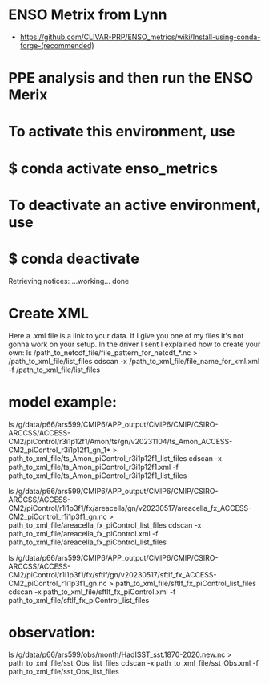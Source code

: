 # ENSO Metrix from Lynn

* https://github.com/CLIVAR-PRP/ENSO_metrics/wiki/Install-using-conda-forge-(recommended)

# PPE analysis and then run the ENSO Merix


# To activate this environment, use
#
#     $ conda activate enso_metrics
#
# To deactivate an active environment, use
#
#     $ conda deactivate

Retrieving notices: ...working... done


# Create XML
Here a .xml file is a link to your data. If I give you one of my files it's not gonna work on your setup.
In the driver I sent I explained how to create your own:
ls /path_to_netcdf_file/file_pattern_for_netcdf_*.nc > /path_to_xml_file/list_files
cdscan -x /path_to_xml_file/file_name_for_xml.xml -f /path_to_xml_file/list_files

# model example:
ls /g/data/p66/ars599/CMIP6/APP_output/CMIP6/CMIP/CSIRO-ARCCSS/ACCESS-CM2/piControl/r3i1p12f1/Amon/ts/gn/v20231104/ts_Amon_ACCESS-CM2_piControl_r3i1p12f1_gn_1* > path_to_xml_file/ts_Amon_piControl_r3i1p12f1_list_files
cdscan -x path_to_xml_file/ts_Amon_piControl_r3i1p12f1.xml -f path_to_xml_file/ts_Amon_piControl_r3i1p12f1_list_files

ls /g/data/p66/ars599/CMIP6/APP_output/CMIP6/CMIP/CSIRO-ARCCSS/ACCESS-CM2/piControl/r1i1p3f1/fx/areacella/gn/v20230517/areacella_fx_ACCESS-CM2_piControl_r1i1p3f1_gn.nc > path_to_xml_file/areacella_fx_piControl_list_files
cdscan -x path_to_xml_file/areacella_fx_piControl.xml -f path_to_xml_file/areacella_fx_piControl_list_files

ls /g/data/p66/ars599/CMIP6/APP_output/CMIP6/CMIP/CSIRO-ARCCSS/ACCESS-CM2/piControl/r1i1p3f1/fx/sftlf/gn/v20230517/sftlf_fx_ACCESS-CM2_piControl_r1i1p3f1_gn.nc > path_to_xml_file/sftlf_fx_piControl_list_files
cdscan -x path_to_xml_file/sftlf_fx_piControl.xml -f path_to_xml_file/sftlf_fx_piControl_list_files


# observation:
 ls /g/data/p66/ars599/obs/month/HadISST_sst.1870-2020.new.nc > path_to_xml_file/sst_Obs_list_files
 cdscan -x path_to_xml_file/sst_Obs.xml -f path_to_xml_file/sst_Obs_list_files



